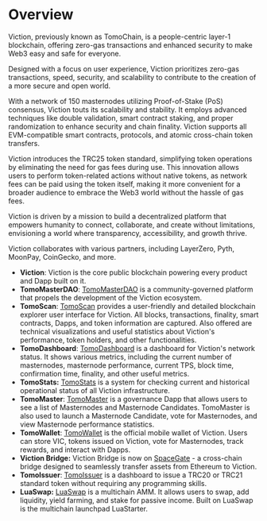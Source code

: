 # Overview

Viction, previously known as TomoChain, is a people-centric layer-1 blockchain, offering zero-gas transactions and enhanced security to make Web3 easy and safe for everyone.

Designed with a focus on user experience, Viction prioritizes zero-gas transactions, speed, security, and scalability to contribute to the creation of a more secure and open world.

With a network of 150 masternodes utilizing Proof-of-Stake (PoS) consensus, Viction touts its scalability and stability. It employs advanced techniques like double validation, smart contract staking, and proper randomization to enhance security and chain finality. Viction supports all EVM-compatible smart contracts, protocols, and atomic cross-chain token transfers.

Viction introduces the TRC25 token standard, simplifying token operations by eliminating the need for gas fees during use. This innovation allows users to perform token-related actions without native tokens, as network fees can be paid using the token itself, making it more convenient for a broader audience to embrace the Web3 world without the hassle of gas fees.

Viction is driven by a mission to build a decentralized platform that empowers humanity to connect, collaborate, and create without limitations, envisioning a world where transparency, accessibility, and growth thrive.

Viction collaborates with various partners, including LayerZero, Pyth, MoonPay, CoinGecko, and more.

* **Viction**: Viction is the core public blockchain powering every product and Dapp built on it.
* **TomoMasterDAO**: [TomoMasterDAO](https://masterdao.viction.com/) is a community-governed platform that propels the development of the Viction ecosystem.
* **TomoScan**: [TomoScan](https://tomoscan.io/) provides a user-friendly and detailed blockchain explorer user interface for Viction. All blocks, transactions, finality, smart contracts, Dapps, and token information are captured. Also offered are technical visualizations and useful statistics about Viction's performance, token holders, and other functionalities.
* **TomoDashboard**: [TomoDashboard](https://stats.viction.com/) is a dashboard for Viction's network status. It shows various metrics, including the current number of masternodes, masternode performance, current TPS, block time, confirmation time, finality, and other useful metrics.
* **TomoStats:** [TomoStats](https://status.viction.com/) is a system for checking current and historical operational status of all Viction infrastructure.
* **TomoMaster**: [TomoMaster](https://master.viction.com/) is a governance Dapp that allows users to see a list of Masternodes and Masternode Candidates. TomoMaster is also used to launch a Masternode Candidate, vote for Masternodes, and view Masternode performance statistics.
* **TomoWallet**: [TomoWallet](https://wallet.viction.com/) is the official mobile wallet of Viction. Users can store VIC, tokens issued on Viction, vote for Masternodes, track rewards, and interact with Dapps.
* **Viction Bridge:** Viction Bridge is now on [SpaceGate](https://blog.coin98.com/Viction-bridge-is-now-available-on-spacegate/) - a cross-chain bridge designed to seamlessly transfer assets from Ethereum to Viction.
* **TomoIssuer**: [TomoIssuer](https://issuer.viction.com/) is a dashboard to issue a TRC20 or TRC21 standard token without requiring any programming skills.
* **LuaSwap:** [LuaSwap](https://luaswap.org/) is a multichain AMM. It allows users to swap, add liquidity, yield farming, and stake for passive income. Built on LuaSwap is the multichain launchpad LuaStarter.
